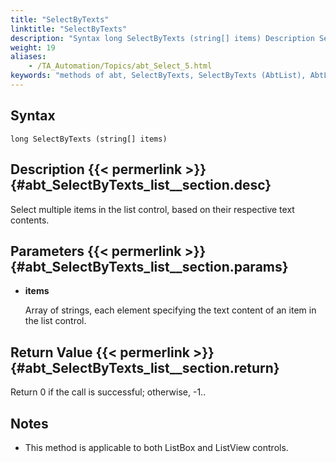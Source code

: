 ```yaml
--- 
title: "SelectByTexts"
linktitle: "SelectByTexts"
description: "Syntax long SelectByTexts (string[] items) Description Select multiple items in the list control, based on their respective text contents. Parameters items Array of strings, each element specifying ..."
weight: 19
aliases: 
    - /TA_Automation/Topics/abt_Select_5.html
keywords: "methods of abt, SelectByTexts, SelectByTexts (AbtList), AbtList, selectbytexts, abtlist selectbytexts, select multiple items in list by contents, select more than one items in list based on values"
---
```


## Syntax

`long SelectByTexts (string[] items)`

## Description {{< permerlink >}} {#abt_SelectByTexts_list__section.desc} 

Select multiple items in the list control, based on their respective text contents.

## Parameters {{< permerlink >}} {#abt_SelectByTexts_list__section.params} 

-   **items**

    Array of strings, each element specifying the text content of an item in the list control.


## Return Value {{< permerlink >}} {#abt_SelectByTexts_list__section.return} 

Return 0 if the call is successful; otherwise, -1..

## Notes

-   This method is applicable to both ListBox and ListView controls.




